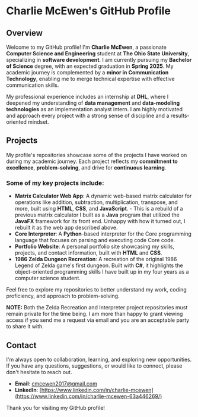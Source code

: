 # Charlie McEwen's GitHub Profile

## Overview

Welcome to my GitHub profile! I'm **Charlie McEwen**, a passionate **Computer Science and Engineering** student at **The Ohio State University**, specializing in **software development**. I am currently pursuing my **Bachelor of Science** degree, with an expected graduation in **Spring 2025**. My academic journey is complemented by a **minor in Communication Technology**, enabling me to merge technical expertise with effective communication skills.

My professional experience includes an internship at **DHL**, where I deepened my understanding of **data management** and **data-modeling technologies** as an implementation analyst intern. I am highly motivated and approach every project with a strong sense of discipline and a results-oriented mindset.

## Projects

My profile's repositories showcase some of the projects I have worked on during my academic journey. Each project reflects my **commitment to excellence**, **problem-solving**, and drive for **continuous learning**.

### Some of my key projects include:
- **Matrix Calculator Web App**: A dynamic web-based matrix calculator for operations like addition, subtraction, multiplication, transpose, and more, built using **HTML**, **CSS**, and **JavaScript**.
        - This is a rebuild of a previous matrix calculator I built as a **Java** program that utilized the **JavaFX** framework for its front end. Unhappy with how it turned out, I rebuilt it as the web app described above.
- **Core Interpreter**: A **Python**-based interpreter for the Core programming language that focuses on parsing and executing code Core code.
- **Portfolio Website**: A personal portfolio site showcasing my skills, projects, and contact information, built with **HTML** and **CSS**. 
- **1986 Zelda Dungeon Recreation**: A recreation of the original 1986 Legend of Zelda game's first dungeon. Built with **C#**, it highlights the object-oriented programming skills I have built up in my four years as a computer science student.

Feel free to explore my repositories to better understand my work, coding proficiency, and approach to problem-solving. 

**NOTE:** Both the Zelda Recreation and Interpreter project repositories must remain private for the time being. I am more than happy to grant viewing access if you send me a request via email and you are an acceptable party to share it with.

## Contact

I'm always open to collaboration, learning, and exploring new opportunities. If you have any questions, suggestions, or would like to connect, please don't hesitate to reach out.

- **Email**: [cmcewen2017@gmail.com](mailto:cmcewen2017@gmail.com)
- **LinkedIn**: [https://www.linkedin.com/in/charlie-mcewen](https://www.linkedin.com/in/charlie-mcewen-63a446269/)

Thank you for visiting my GitHub profile!
